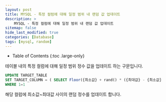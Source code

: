 ```yaml
---
layout: post
title: MYSQL - 특정 컬럼에 대해 일정 범위 내 랜덤 값 업데이트
description: >
    MYSQL - 특정 컬럼에 대해 일정 범위 내 랜덤 값 업데이트
sitemap: false
hide_last_modified: true
categories: [Database]
tags: [mysql, random]
---
```


- Table of Contents
{:toc .large-only}


테이블 내의 특정 컬럼에 대해 일정 범위 정수 값을 업데이트 하는 구문입니다.

```sql
UPDATE TARGET_TABLE
SET TARGET_COLUMN = ( SELECT Floor({최소값} + rand() * ({최대값} - {최소값} + 1)) AS RANDOM FROM DUAL )
WHERE 1=1 
```

해당 컬럼에 최소값~최대값 사이의 랜덤 정수를 업데이트 합니다.